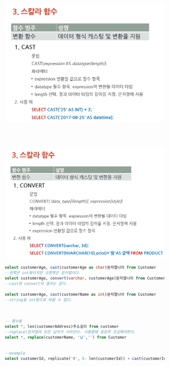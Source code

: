 ![](https://github.com/MinsoftK/TIL/blob/master/SQL/image/cast.png?raw=true)

<br/>
<br/>
<br/>

![](https://github.com/MinsoftK/TIL/blob/master/SQL/image/convert.png?raw=true)

```sql
select customerAge, cast(customerAge as char)문자열나이 from Customer
--왼쪽은 int형이지만 오른쪽은 문자열이다.
select customerAge, convert(varchar, customerAge)문자열나이 from Customer
--cast와 convert의 결과는 같다.

select customerAge, cast(customerName as int)문자열나이 from Customer
--string을 int형으로 바꿀 수 없다.



-- 함수들
select *, len(customerAddress)주소길이 from customer
--replace(문자열의 모든 님자가 사라진다. 사용할때 굉장히 조심해야한다.
select *, replace(customerName, '님','') from Customer


--example 
select customerId, replicate('0', 5- len(customerId)) + cast(customerId as varchar) from customer
```
